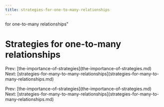 ```yaml
---
title: strategies-for-one-to-many-relationships
---
```


for one-to-many relationships\"

# Strategies for one-to-many relationships

Prev:
\[the-importance-of-strategies](the-importance-of-strategies.md)
Next:
\[strategies-for-many-to-many-relationships](strategies-for-many-to-many-relationships.md)

Prev:
\[the-importance-of-strategies](the-importance-of-strategies.md)
Next:
\[strategies-for-many-to-many-relationships](strategies-for-many-to-many-relationships.md)
